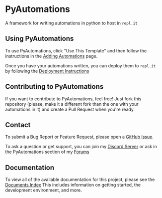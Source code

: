 # PyAutomations
A framework for writing automations in python to host in `repl.it`

## Using PyAutomations
To use PyAutomations, click "Use This Template" and then follow the instructions in the [Adding Automations](adding-tasks.md)
page.

Once you have your automations written, you can deploy them to `repl.it` by following the [Deployment Instructions](deployment.md)

## Contributing to PyAutomations
If you want to contribute to PyAutomations, feel free! Just fork this repository (please, make it a different fork than
the one with your automations in it) and create a Pull Request when you're ready.

## Contact
To submit a Bug Report or Feature Request, please open a [GitHub Issue](https://github.com/Morpheus636/pyautomations/issues/new).

To ask a question or get support, you can join my [Discord Server](https://discord.morpheus636.com) or ask in the PyAutomations section of my 
[Forums](https://forums.morpheus636.com)

## Documentation
To view all of the available documentation for this project, please see the [Documents Index](INDEX.md)
This includes information on getting started, the development environment, and more.
